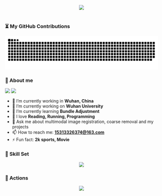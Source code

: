 <!-- 欢迎的图片 -->
<div align="center" ><img order-radius="100px" src="https://media.giphy.com/media/dzaUX7CAG0Ihi/giphy.gif"/></div>
<br>

### ⏳ My GitHub Contributions
<!-- 贪吃蛇代码贡献图 -->
<div align="center"><img src="https://raw.githubusercontent.com/AndrewAndHelen/AndrewAndHelen/master/assets/github-contribution-grid-snake.svg" /></div>

### 🙋 About me
<div style="display: inline-block;"><img src="https://github-readme-stats.vercel.app/api?username=AndrewAndHelen&show_icons=true&bg_color=00000000" /></div>
<div style="display: inline-block;"><img src="https://github-profile-trophy.vercel.app/?username=AndrewAndHelen&show_icons=true&bg_color=00000000" /></div>

- 👯 I’m currently working in **Wuhan, China**
- 🔭 I’m currently working on **Wuhan University**
- 🌱 I’m currently learning **Bundle Adjustment**
- 🤔 I love **Reading, Running, Programming**
- 💬 Ask me about multimodal image registration, coarse removal and my projects
- 📫 How to reach me: **15313326374@163.com**
- ⚡ Fun fact: **2k sports, Movie**

### 🧰 Skill Set
<div align="center">
  <img src="https://skillicons.dev/icons?perline=15&i=github,gitlab,git,twitter,stackoverflow,vscode,vim,python,java,c,cpp,golang,mysql,postgres,md,regex,linux,docker,nginx,qt"/></a>
</div>

### 🚀 Actions
<div align="center"> <img src="https://metrics.lecoq.io/AndrewAndHelen?template=classic&isocalendar=1&base=header%2C%20activity%2C%20community%2C%20repositories%2C%20metadata&base.indepth=false&base.hireable=false&base.skip=false&isocalendar=false&isocalendar.duration=half-year&config.timezone=Asia%2FShanghai"> </div>

<!-- GitHub数据统计 -->

